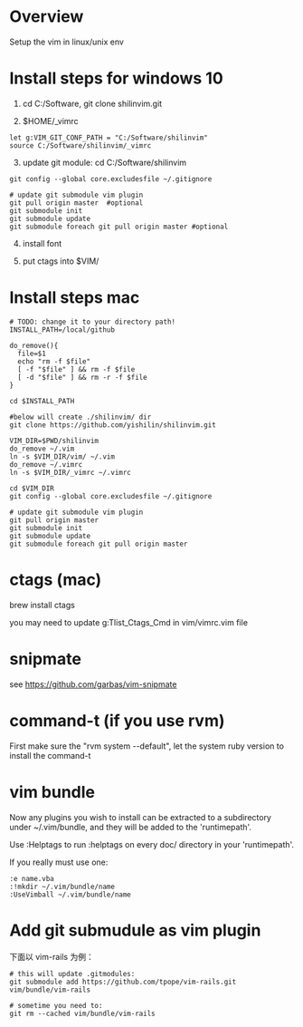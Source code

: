 
# Overview
Setup the vim in linux/unix env


# Install steps for windows 10

1) cd C:/Software, git clone shilinvim.git

2) $HOME/_vimrc

```
let g:VIM_GIT_CONF_PATH = "C:/Software/shilinvim"
source C:/Software/shilinvim/_vimrc
```


3) update git module:
cd C:/Software/shilinvim

```
git config --global core.excludesfile ~/.gitignore

# update git submodule vim plugin
git pull origin master  #optional
git submodule init
git submodule update
git submodule foreach git pull origin master #optional
```

4) install font

5) put ctags into $VIM/

# Install steps mac


```shell
# TODO: change it to your directory path!
INSTALL_PATH=/local/github

do_remove(){
  file=$1
  echo "rm -f $file"
  [ -f "$file" ] && rm -f $file
  [ -d "$file" ] && rm -r -f $file
}

cd $INSTALL_PATH

#below will create ./shilinvim/ dir
git clone https://github.com/yishilin/shilinvim.git

VIM_DIR=$PWD/shilinvim
do_remove ~/.vim
ln -s $VIM_DIR/vim/ ~/.vim
do_remove ~/.vimrc
ln -s $VIM_DIR/_vimrc ~/.vimrc

cd $VIM_DIR
git config --global core.excludesfile ~/.gitignore

# update git submodule vim plugin
git pull origin master
git submodule init
git submodule update
git submodule foreach git pull origin master
```


# ctags (mac)
brew install ctags

you may need to update  g:Tlist_Ctags_Cmd in vim/vimrc.vim file

# snipmate
see https://github.com/garbas/vim-snipmate

#  command-t (if you use rvm)
First make sure the "rvm system --default", let the system ruby version to install the command-t 


# vim bundle

Now any plugins you wish to install can be extracted to a subdirectory under ~/.vim/bundle, and they will be added to the 'runtimepath'. 

Use :Helptags to run :helptags on every doc/ directory in your 'runtimepath'. 

If you really must use one:

```shell
:e name.vba
:!mkdir ~/.vim/bundle/name
:UseVimball ~/.vim/bundle/name
```


# Add git submudule as vim plugin

下面以 vim-rails 为例：

```shell
# this will update .gitmodules:
git submodule add https://github.com/tpope/vim-rails.git vim/bundle/vim-rails

# sometime you need to:
git rm --cached vim/bundle/vim-rails
```

